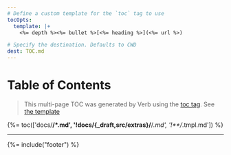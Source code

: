 ```yaml
---
# Define a custom template for the `toc` tag to use
tocOpts:
  template: |+
    <%= depth %><%= bullet %>[<%= heading %>](<%= url %>)

# Specify the destination. Defaults to CWD
dest: TOC.md
---
```

# Table of Contents

> This multi-page TOC was generated by Verb using the [toc tag](./DOCS.md/#toc). See [the template](./docs/toc.tmpl.md)

{%= toc(['docs/**/*.md', '!docs/{_draft,src/extras}/**/*.md', '!**/*.tmpl.md']) %}

***

{%= include("footer") %}